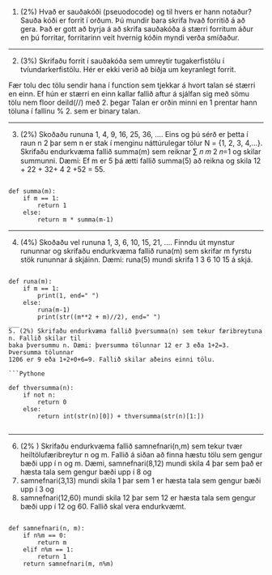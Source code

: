 1. (2%) Hvað er sauðakóði (pseuodocode) og til hvers er hann notaður?
Sauða kóði er forrit í orðum. Þú mundir bara skrifa hvað forritið á að gera. Það er gott að byrja á að skrifa sauðakóða á stærri forritum áður en þú forritar, forritarinn veit hvernig kóðin myndi verða smíðaður.



___
2. (3%) Skrifaðu forrit í sauðakóða sem umreytir tugakerfistölu í tvíundarkerfistölu. Hér er ekki
verið að biðja um keyranlegt forrit.

Fær tolu dec tölu sendir hana í function sem tjekkar á hvort talan sé stærri en einn. Ef hún er stærri en einn kallar fallið aftur á sjálfan sig með sömu tölu nem floor deild(//) með 2. þegar Talan er orðin minni en 1 prentar hann töluna í fallinu % 2. sem er binary talan.

___
3. (2%) Skoðaðu rununa 1, 4, 9, 16, 25, 36, .... Eins og þú sérð er þetta í raun n
2 þar sem n er stak
í menginu náttúrulegar tölur N = {1, 2, 3, 4,...}. Skrifaðu endurkvæma fallið summa(m) sem
reiknar ∑ 𝑛
𝑚 2
𝑛=1
og skilar summunni. Dæmi: Ef m er 5 þá ætti fallið summa(5) að reikna og
skila 12 + 22 + 32+ 4
2 +52 = 55.

```Pythone

def summa(m):
    if m == 1:
        return 1
    else:
        return m * summa(m-1)

```
___
4. (4%) Skoðaðu vel rununa 1, 3, 6, 10, 15, 21, .... Finndu út mynstur rununnar og skrifaðu
endurkvæma fallið runa(m) sem skrifar m fyrstu stök rununnar á skjáinn. Dæmi: runa(5)
mundi skrifa 1 3 6 10 15 á skjá.

```Pythone

def runa(m):
    if m == 1:
        print(1, end=" ")
    else:
        runa(m-1)
        print(str((m**2 + m)//2), end=" ")
___
5. (2%) Skrifaðu endurkvæma fallið þversumma(n) sem tekur færibreytuna n. Fallið skilar til
baka þversummu n. Dæmi: þversumma tölunnar 12 er 3 eða 1+2=3. Þversumma tölunnar
1206 er 9 eða 1+2+0+6=9. Fallið skilar aðeins einni tölu.

```Pythone

def thversumma(n):
    if not n:
        return 0
    else:
        return int(str(n)[0]) + thversumma(str(n)[1:])
        
```
___
6. (2% ) Skrifaðu endurkvæma fallið samnefnari(n,m) sem tekur tvær heiltölufæribreytur n og
m. Fallið á siðan að finna hæstu tölu sem gengur bæði upp í n og m. Dæmi,
samnefnari(8,12) mundi skila 4 þar sem það er hæsta tala sem gengur bæði upp í 8 og
12. samnefnari(3,13) mundi skila 1 þar sem 1 er hæsta tala sem gengur bæði upp í 3 og
13. samnefnari(12,60) mundi skila 12 þar sem 12 er hæsta tala sem gengur bæði upp í 12
og 60. Fallið skal vera endurkvæmt.
```Pythone

def samnefnari(n, m):
    if n%m == 0:
        return m
    elif n%m == 1:
        return 1
    return samnefnari(m, n%m)

```